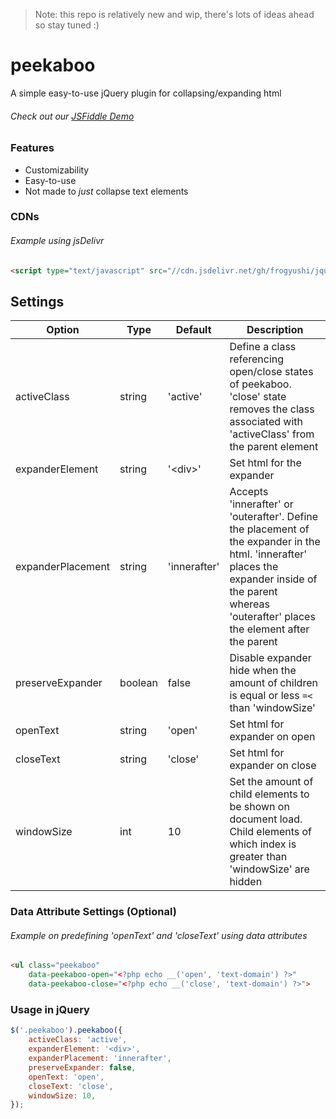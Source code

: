 > Note: this repo is relatively new and wip, there's lots of ideas ahead so stay tuned :)

# peekaboo

A simple easy-to-use jQuery plugin for collapsing/expanding html

###### Check out our [JSFiddle Demo](https://jsfiddle.net/4jsavz31/59/)

### Features

- Customizability
- Easy-to-use
- Not made to *just* collapse text elements

### CDNs
###### Example using jsDelivr
```html
<script type="text/javascript" src="//cdn.jsdelivr.net/gh/frogyushi/jquery-peekaboo@master/jquery.peekaboo.min.js"></script>
```

## Settings
| Option            | Type    | Default      | Description                                                                                                                                                                                            |
|-------------------|---------|--------------|--------------------------------------------------------------------------------------------------------------------------------------------------------------------------------------------------------|
| activeClass       | string  | 'active'     | Define a class referencing open/close states of peekaboo. 'close' state removes the class associated with 'activeClass' from the parent element                                                        |
| expanderElement   | string  | '\<div\>'    | Set html for the expander                                                                                                                                                                              |
| expanderPlacement | string  | 'innerafter' | Accepts 'innerafter' or 'outerafter'. Define the placement of the expander in the html. 'innerafter' places the expander inside of the parent whereas 'outerafter' places the element after the parent |
| preserveExpander  | boolean | false        | Disable expander hide when the amount of children is equal or less `=<` than 'windowSize'                                                                                                              |
| openText          | string  | 'open'       | Set html for expander on open                                                                                                                                                                          |
| closeText         | string  | 'close'      | Set html for expander on close                                                                                                                                                                         |
| windowSize        | int     | 10           | Set the amount of child elements to be shown on document load. Child elements of which index is greater than 'windowSize' are hidden                                                                   |                                                |

### Data Attribute Settings (Optional)
###### Example on predefining 'openText' and 'closeText' using data attributes
```html
<ul class="peekaboo"
    data-peekaboo-open="<?php echo __('open', 'text-domain') ?>"
    data-peekaboo-close="<?php echo __('close', 'text-domain') ?>">
```

### Usage in jQuery
```js
$('.peekaboo').peekaboo({
    activeClass: 'active',
    expanderElement: '<div>',
    expanderPlacement: 'innerafter',
    preserveExpander: false,
    openText: 'open',
    closeText: 'close',
    windowSize: 10,
});
```
